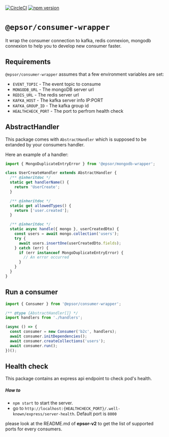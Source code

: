 [![CircleCI](https://circleci.com/gh/Epsor/consumer-wrapper.svg?style=svg)](https://circleci.com/gh/Epsor/consumer-wrapper) [![npm version](https://img.shields.io/npm/v/@epsor/consumer-wrapper.svg)](https://npmjs.org/package/@epsor/consumer-wrapper.svg "View this project on npm")

# `@epsor/consumer-wrapper`

It wrap the consumer connection to kafka, redis connexion, mongodb connexion to help you to develop new consumer faster.

## Requirements

`@epsor/consumer-wrapper` assumes that a few environment variables are set:

- `EVENT_TOPIC` - The event topic to consume
- `MONGODB_URL` - The mongoDB server url
- `REDIS_URL` - The redis server url
- `KAFKA_HOST` - The kafka server info IP:PORT
- `KAFKA_GROUP_ID` - The kafka group id
- `HEALTHCHECK_PORT` - The port to perfrom health check

## AbstractHandler

This package comes with `AbstractHandler` which is supposed to be extanded by your consumers handler.

Here an example of a handler:

```js
import { MongoDuplicateEntryError } from '@epsor/mongodb-wrapper';

class UserCreateHandler extends AbstractHandler {
  /** @inheritdoc */
  static get handlerName() {
    return 'UserCreate';
  }

  /** @inheritdoc */
  static get allowedTypes() {
    return ['user.created'];
  }

  /** @inheritdoc */
  static async handle({ mongo }, userCreatedDto) {
    const users = await mongo.collection('users');
    try {
      await users.insertOne(userCreatedDto.fields);
    } catch (err) {
      if (err instanceof MongoDuplicateEntryError) {
        // An error occurred
      }
    }
  }
}
```

## Run a consumer

```js
import { Consumer } from '@epsor/consumer-wrapper';

/** @type {AbstractHandler[]} */
import handlers from './handlers';

(async () => {
  const consumer = new Consumer('b2c', handlers);
  await consumer.initDependencies();
  await consumer.createCollections('users');
  await consumer.run();
})();
```

## Health check

This package contains an express api endpoint to check pod's health.

##### How to

- `npm start` to start the server.
- go to `http://localhost:{HEALTHCHECK_PORT}/.well-known/express/server-health`. Default port is `8000`

please look at the README.md of **epsor-v2** to get the list of supported ports for every consumers.


